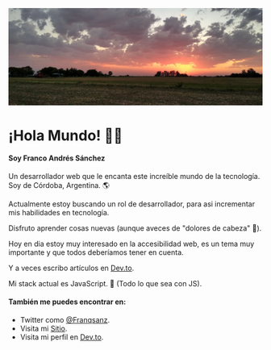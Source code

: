 ![casa](https://github.com/Franqsanz/Franqsanz/blob/master/casa.png)
# ¡Hola Mundo! 👋🏻

#### Soy Franco Andrés Sánchez

Un desarrollador web que le encanta este increíble mundo de la tecnología.
Soy de Córdoba, Argentina. 🌎

Actualmente estoy buscando un rol de desarrollador, para asi incrementar mis habilidades en tecnología.

Disfruto aprender cosas nuevas (aunque aveces de "dolores de cabeza" 🥴).

Hoy en dia estoy muy interesado en la accesibilidad web, es un tema muy importante y que todos deberíamos tener en cuenta.

Y a veces escribo artículos en [Dev.to](https://dev.to/franqsanz).

Mi stack actual es JavaScript. 💛 (Todo lo que sea con JS).

#### También me puedes encontrar en:

- Twitter como [@Franqsanz](https://twitter.com/Franqsanz).
- Visita mi [Sitio](https://franqsanz.netlify.app/).
- Visita mi perfil en [Dev.to](https://dev.to/franqsanz).
